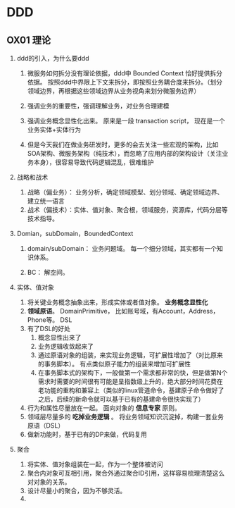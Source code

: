 # DDD

## OX01 理论

1. ddd的引入，为什么要ddd

   1. 微服务如何拆分没有理论依据，ddd中 Bounded Context 恰好提供拆分依据。 按照ddd中界限上下文来拆分，即按照业务耦合度来拆分。（划分领域边界，再根据这些领域边界从业务视角来划分微服务边界）

   2. 强调业务的重要性，强调理解业务，对业务合理建模

   3. 强调业务概念显性化出来。 原来是一段 transaction script， 现在是一个 业务实体+实体行为

   4. 但是今天我们在做业务研发时，更多的会去关注一些宏观的架构，比如SOA架构、微服务架构（纯技术），而忽略了应用内部的架构设计（关注业务本身），很容易导致代码逻辑混乱，很难维护

      

      

2. 战略和战术

   1. 战略（偏业务）： 业务分析，确定领域模型、划分领域、确定领域边界、建立统一语言
   2. 战术（偏技术）：实体、值对象、聚合根，领域服务，资源库，代码分层等技术指导。

3. Domian，subDomain，BoundedContext

   1. domain/subDomain： 业务问题域。 每一个细分领域，其实都有一个知识体系。

   2. BC： 解空间。

      

4. 实体、值对象

   1. 将关键业务概念抽象出来，形成实体或者值对象。 **业务概念显性化**
   2. **领域原语**。 DomainPrimitive， 比如账号域，有Account，Address，Phone等。 DSL
   3. 有了DSL的好处
      1. 概念显性出来了
      2. 业务逻辑收敛起来了
      3. 通过原语对象的组装，来实现业务逻辑，可扩展性增加了（对比原来的事务脚本）。 有点类似原子能力的组装来增加可扩展性
      4. 在事务脚本式的架构下，一般做第一个需求都非常的快，但是做第N个需求时需要的时间很有可能是呈指数级上升的，绝大部分时间花费在老功能的重构和兼容上（类似的linux管道命令，基建原子命令做好了之后，后续的新命令就可以基于已有的基建命令很快实现了）
   4. 行为和属性尽量放在一起。 面向对象的 **信息专家** 原则。
   5. 领域层尽量多的 **吃掉业务逻辑** 。  将业务领域知识沉淀掉，构建一套业务原语（DSL）
   6. 做新功能时，基于已有的DP来做，代码复用

5. 聚合

   1. 将实体、值对象组装在一起，作为一个整体被访问
   2. 聚合内对象可互相引用，聚合外通过聚合ID引用，这样容易梳理清楚这么对对象的关系。
   3. 设计尽量小的聚合，因为不够灵活。
   4. 